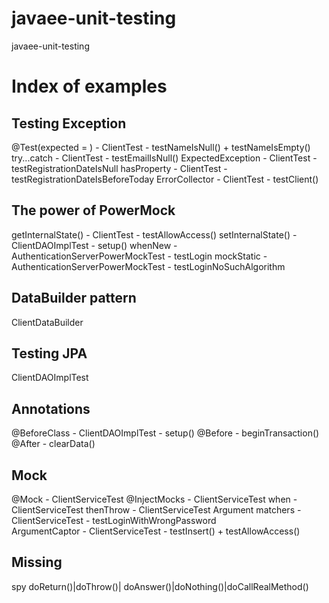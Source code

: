 # javaee-unit-testing
javaee-unit-testing


# Index of examples

## Testing Exception
  @Test(expected = )  - ClientTest - testNameIsNull() + testNameIsEmpty()
  try...catch         - ClientTest - testEmailIsNull()
  ExpectedException   - ClientTest - testRegistrationDateIsNull
  hasProperty         - ClientTest - testRegistrationDateIsBeforeToday
  ErrorCollector      - ClientTest - testClient()


## The power of PowerMock
  getInternalState() - ClientTest - testAllowAccess()
  setInternalState() - ClientDAOImplTest - setup()
  whenNew - AuthenticationServerPowerMockTest - testLogin
  mockStatic - AuthenticationServerPowerMockTest - testLoginNoSuchAlgorithm


## DataBuilder pattern
  ClientDataBuilder


## Testing JPA
  ClientDAOImplTest


## Annotations
  @BeforeClass - ClientDAOImplTest - setup()
  @Before      - beginTransaction()
  @After       - clearData()


## Mock
  @Mock          - ClientServiceTest
  @InjectMocks   - ClientServiceTest
  when           - ClientServiceTest
  thenThrow      - ClientServiceTest
  Argument matchers - ClientServiceTest - testLoginWithWrongPassword   
  ArgumentCaptor - ClientServiceTest - testInsert() + testAllowAccess()


## Missing
   spy
   doReturn()|doThrow()| doAnswer()|doNothing()|doCallRealMethod()
